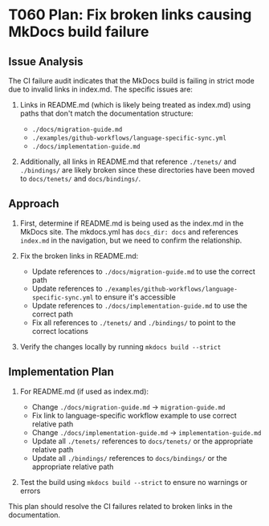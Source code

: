 # T060 Plan: Fix broken links causing MkDocs build failure

## Issue Analysis

The CI failure audit indicates that the MkDocs build is failing in strict mode due to
invalid links in index.md. The specific issues are:

1. Links in README.md (which is likely being treated as index.md) using paths that don't
   match the documentation structure:

   - `./docs/migration-guide.md`
   - `./examples/github-workflows/language-specific-sync.yml`
   - `./docs/implementation-guide.md`

1. Additionally, all links in README.md that reference `./tenets/` and `./bindings/` are
   likely broken since these directories have been moved to `docs/tenets/` and
   `docs/bindings/`.

## Approach

1. First, determine if README.md is being used as the index.md in the MkDocs site. The
   mkdocs.yml has `docs_dir: docs` and references `index.md` in the navigation, but we
   need to confirm the relationship.

1. Fix the broken links in README.md:

   - Update references to `./docs/migration-guide.md` to use the correct path
   - Update references to `./examples/github-workflows/language-specific-sync.yml` to
     ensure it's accessible
   - Update references to `./docs/implementation-guide.md` to use the correct path
   - Fix all references to `./tenets/` and `./bindings/` to point to the correct
     locations

1. Verify the changes locally by running `mkdocs build --strict`

## Implementation Plan

1. For README.md (if used as index.md):

   - Change `./docs/migration-guide.md` → `migration-guide.md`
   - Fix link to language-specific workflow example to use correct relative path
   - Change `./docs/implementation-guide.md` → `implementation-guide.md`
   - Update all `./tenets/` references to `docs/tenets/` or the appropriate relative
     path
   - Update all `./bindings/` references to `docs/bindings/` or the appropriate relative
     path

1. Test the build using `mkdocs build --strict` to ensure no warnings or errors

This plan should resolve the CI failures related to broken links in the documentation.
